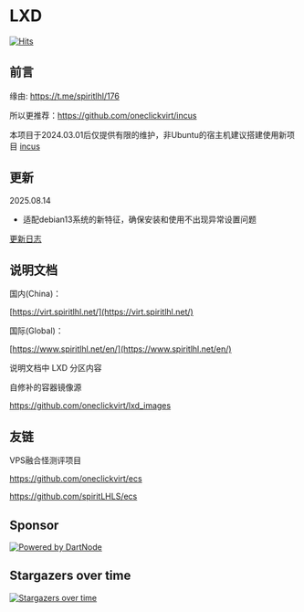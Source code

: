# LXD

[![Hits](https://hits.spiritlhl.net/lxd.svg?action=hit&title=Hits&title_bg=%23555555&count_bg=%230eecf8&edge_flat=false)](https://hits.spiritlhl.net)

## 前言

缘由: https://t.me/spiritlhl/176

所以更推荐：https://github.com/oneclickvirt/incus

本项目于2024.03.01后仅提供有限的维护，非Ubuntu的宿主机建议搭建使用新项目 [incus](https://github.com/oneclickvirt/incus)

## 更新

2025.08.14

- 适配debian13系统的新特征，确保安装和使用不出现异常设置问题

[更新日志](CHANGELOG.md)

## 说明文档

国内(China)：

[https://virt.spiritlhl.net/](https://virt.spiritlhl.net/)

国际(Global)：

[https://www.spiritlhl.net/en/](https://www.spiritlhl.net/en/)

说明文档中 LXD 分区内容

自修补的容器镜像源

https://github.com/oneclickvirt/lxd_images

## 友链

VPS融合怪测评项目

https://github.com/oneclickvirt/ecs

https://github.com/spiritLHLS/ecs

## Sponsor

[![Powered by DartNode](https://dartnode.com/branding/DN-Open-Source-sm.png)](https://dartnode.com?aff=bonus "Powered by DartNode - Free VPS for Open Source")

## Stargazers over time

[![Stargazers over time](https://starchart.cc/oneclickvirt/lxd.svg)](https://starchart.cc/oneclickvirt/lxd)
